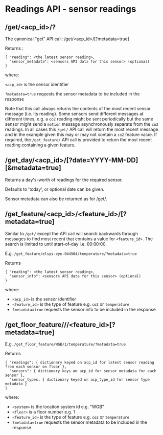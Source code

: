 # Readings API - sensor readings

## /get/<acp_id>/?<args>

The canonical "get" API call: /get/<acp_id>/[?metadata=true]

Returns :
```
{ "reading": <the latest sensor reading>,
  "sensor_metadata": <sensors API data for this sensor> (optional)
}
```
where:

`<acp_id>` is the sensor identifier

`?metadata=true` requests the sensor metadata to be included in the response

Note that this call always returns the contents of the most recent sensor message (i.e. its reading). Some
sensors send different messages at different times, e.g. a `co2` reading might be sent periodically but the
same sensor might send a `motion` message asynchronously separate from the `co2` readings. In all cases
this `/get/` API call will return the most recent message and in the example given this may or may not contain
a `co2` feature value. If required, the `/get_feature/` API call is provided to return the most recent reading containing a
given feature.

## /get_day/<acp_id>/[?date=YYYY-MM-DD][&metadata=true]

Returns a day's-worth of readings for the required sensor.

Defaults to 'today', or optional date can be given.

Sensor metadata can also be returned as for /get/.

## /get_feature/<acp_id>/<feature_id>/[?metadata=true]

Similar to `/get/` except the API call will search backwards through messages to find most recent that contains a value
for `<feature_id>`. The search is limited to until start-of-day i.e. 00:00:00.

E.g. `/get_feature/elsys-eye-044504/temperature/?metadata=true`

Returns
```
{ "reading": <the latest sensor reading>,
  "sensor_info": <sensors API data for this sensor> (optional)
}
```
where:
*  `<acp_id>` is the sensor identifier
*  `<feature_id>` is the type of feature e.g. `co2` or `temperature`
*  `?metadata=true` requests the sensor info to be included in the response

## /get_floor_feature/<system>/<floor>/<feature_id>[?metadata=true]

E.g. `/get_floor_feature/WGB/1/temperature/?metadata=true`

Returns
```
{ "readings": { dictionary keyed on acp_id for latest sensor reading from each sensor on floor },
  "sensors": { dictionary keys on acp_id for sensor metadata for each sensor },
  "sensor_types: { dictionary keyed on acp_type_id for sensor type metadata }
}
```
where:
*  `<system>` is the location system id e.g. "WGB"
*  `<floor>` is a floor number e.g. 1
*  `<feature_id>` is the type of feature e.g. `co2` or `temperature`
*  `?metadata=true` requests the sensor metadata to be included in the response
